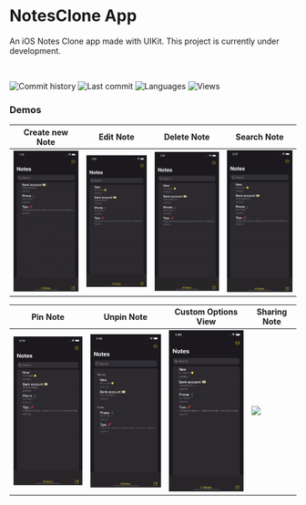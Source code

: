 # NotesClone App
An iOS Notes Clone app made with UIKit. This project is currently under development.

<br />

![Commit history](https://img.shields.io/github/commit-activity/m/estremadoyro/notesclone)
![Last commit](https://img.shields.io/github/last-commit/estremadoyro/notesclone)
![Languages](https://img.shields.io/github/languages/top/estremadoyro/notesclone)
![Views](![Visitors](https://api.visitorbadge.io/api/visitors?path=estremadoyro%2Fnotesclone&label=Views&labelColor=%235c5c5c&countColor=%23539bf5&style=flat))

### Demos

| Create new Note | Edit Note | Delete Note | Search Note |
| --- | --- | --- | --- |
| <img src="Images/gifs/Gif-Notes-CreateNote.gif" width=200> | <img src="Images/gifs/Gif-Notes-EditNote.gif" width=200> | <img src="Images/gifs/Gif-Notes-DeleteNote.gif" width=200> | <img src="Images/gifs/Gif-Notes-FilterNote.gif" width=200> |

| Pin Note | Unpin Note | Custom Options View | Sharing Note |
| --- | --- | --- | --- |
| <img src="Images/gifs/Gif-Notes-PinNote.gif" width=200> | <img src="Images/gifs/Gif-Notes-UnpinNote.gif" width=200> | <img src="Images/gifs/Gif-Notes-CustomOptionsView.gif" width=200> | <img src="Images/gifs/Gif-Notes-SharingNote.gif" width=200>
